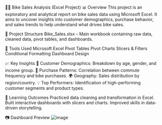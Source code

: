 🚴‍♂️ Bike Sales Analysis (Excel Project)
📊 Overview
This project is an exploratory and analytical report on bike sales data using Microsoft Excel. It aims to uncover insights into customer demographics, purchase behavior, and sales trends to help understand what drives bike sales.

📁 Project Structure
Bike_Sales.xlsx – Main workbook containing raw data, cleaned data, pivot tables, and dashboards.

🧰 Tools Used
Microsoft Excel
Pivot Tables
Pivot Charts
Slicers & Filters
Conditional Formatting
Dashboard Design

📈 Key Insights
🚻 Customer Demographics: Breakdown by age, gender, and income group.
🛒 Purchase Patterns: Correlation between commute frequency and bike purchases.
🌍 Geography: Sales distribution by region/country.
💡 Top Performers: Identification of high-performing customer segments and product types.

📌 Learning Outcomes
Practiced data cleaning and transformation in Excel.
Built interactive dashboards with slicers and charts.
Improved skills in data-driven storytelling.

📷 Dashboard Preview
![image](https://github.com/user-attachments/assets/ca7a93e4-799f-46af-9871-f00ef28254f4)
